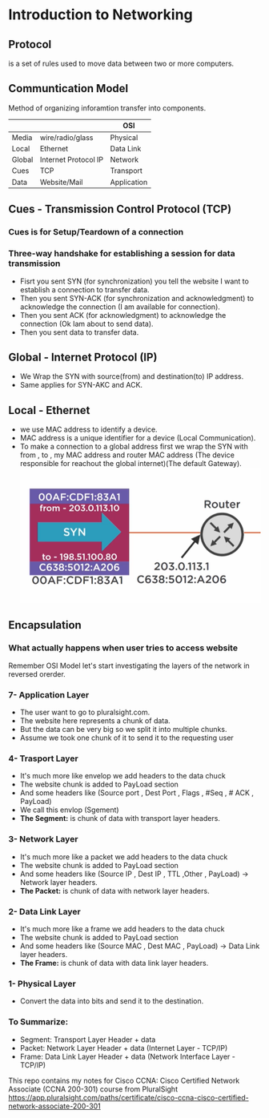 # Introduction to Networking

## Protocol

is a set of rules used to move data between two or more computers.

## Communtication Model

Method of organizing inforamtion transfer into components.

|       | | OSI |
| ----------- | ----------- | ----------- |
| Media       | wire/radio/glass       | Physical |
| Local   | Ethernet        | Data Link |
| Global   | Internet Protocol IP        | Network |
| Cues  | TCP        | Transport |
| Data   | Website/Mail        | Application |

## Cues - Transmission Control Protocol (TCP)

### Cues is for Setup/Teardown of a connection

### Three-way handshake for establishing a session for data transmission

- Fisrt you sent SYN (for synchronization) you tell the website I want to establish a connection to transfer data.
- Then you sent SYN-ACK (for synchronization and acknowledgment) to acknowledge the connection (I am available for connection).
- Then you sent ACK (for acknowledgment) to acknowledge the connection (Ok Iam about to send data).
- Then you sent data to transfer data.

## Global - Internet Protocol (IP)

- We Wrap the SYN with source(from) and destination(to) IP address.
- Same applies for SYN-AKC and ACK.

## Local - Ethernet

- we use MAC address to identify a device.
- MAC address is a unique identifier for a device (Local Communication).
- To make a connection to a global address first we wrap the SYN with from , to , my MAC address and router MAC address (The device responsible for reachout the global internet)(The default Gateway).
![](Screenshots/MAC.png)


## Encapsulation

### What actually happens when user tries to access website

Remember OSI Model let's start investigating the layers of the network in reversed orerder.

### 7- Application Layer

- The user want to go to pluralsight.com.
- The website here represents a chunk of data.
- But the data can be very big so we split it into multiple chunks.
- Assume we took one chunk of it to send it to the requesting user

### 4- Trasport Layer

- It's much more like envelop we add headers to the data chuck
- The website chunk is added to PayLoad section
- And some headers like (Source port , Dest Port , Flags , #Seq , # ACK , PayLoad)
- We call this envlop (Sgement)
- <b>The Segment:</b> is chunk of data with transport layer headers.

### 3- Network Layer

- It's much more like a packet we add headers to the data chuck
- The website chunk is added to PayLoad section
- And some headers like (Source IP , Dest IP , TTL ,Other , PayLoad) -> Network layer headers.
- <b>The Packet:</b> is chunk of data with network layer headers.

### 2- Data Link Layer

- It's much more like a frame we add headers to the data chuck
- The website chunk is added to PayLoad section
- And some headers like (Source MAC , Dest MAC , PayLoad) -> Data Link layer headers.
- <b>The Frame:</b> is chunk of data with data link layer headers.

### 1- Physical Layer

- Convert the data into bits and send it to the destination.


### To Summarize:

- Segment: Transport Layer Header + data
- Packet: Network Layer Header + data  (Internet Layer - TCP/IP)
- Frame: Data Link Layer Header + data (Network Interface Layer - TCP/IP)

This repo contains my notes for Cisco CCNA: Cisco Certified Network Associate (CCNA 200-301) course from PluralSight  https://app.pluralsight.com/paths/certificate/cisco-ccna-cisco-certified-network-associate-200-301